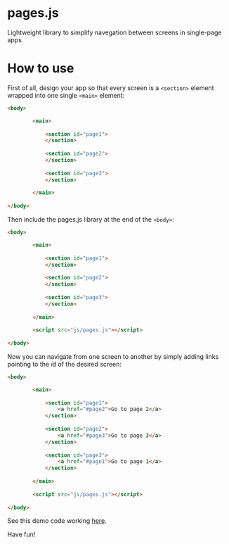 pages.js
========

Lightweight library to simplify navegation between screens in single-page apps

How to use
==========

First of all, design your app so that every screen is a ```<section>``` element wrapped into one single ```<main>``` element:

```html
<body>

        <main>
            
            <section id="page1">
            </section>
            
            <section id="page2">
            </section>
            
            <section id="page3">
            </section>
            
        </main>
        
</body>
```

Then include the pages.js library at the end of the ```<body>```:

```html
<body>

        <main>
            
            <section id="page1">
            </section>
            
            <section id="page2">
            </section>
            
            <section id="page3">
            </section>
            
        </main>
        
        <script src="js/pages.js"></script>
        
</body>
```

Now you can navigate from one screen to another by simply adding links pointing to the _id_ of the desired screen:

```html
<body>

        <main>
            
            <section id="page1">
                <a href="#page2">Go to page 2</a>
            </section>
            
            <section id="page2">
                <a href="#page3">Go to page 3</a>
            </section>
            
            <section id="page3">
                <a href="#page1">Go to page 1</a>
            </section>
            
        </main>
        
        <script src="js/pages.js"></script>
        
</body>
```

See this demo code working [here](http://jsfiddle.net/4ey7e/).

Have fun!

